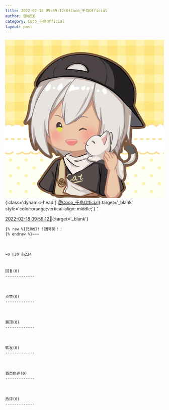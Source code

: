 ```yaml
---
title: 2022-02-18 09:59:12(0)Coco_千鸟Official
author: 御坂IO
category: Coco_千鸟Official
layout: post
---
```


![img](/images/85e485bc0dbd0cde4d15f24d7cffe9704618ad10.jpg){:class='dynamic-head'}
[@Coco_千鸟Official](https://space.bilibili.com/1891728206/dynamic){:target='_blank' style='color:orange;vertical-align: middle;'}：

[2022-02-18 09:59:12🔗](https://t.bilibili.com/628401612889549787){:target='_blank'}

~~~
{% raw %}兄弟们！！团号见！！
{% endraw %}~~~



↪️0 💬20 👍224


回复(0)
-------------



点赞(0)
-------------



置顶(0)
-------------



转发(0)
-------------



首页热评(0)
-------------



热评(0)
-------------




